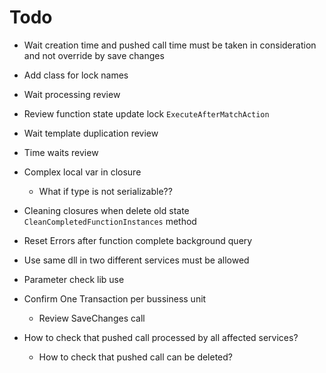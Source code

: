 ﻿# Todo
* Wait creation time and pushed call time must be taken in consideration and not override by save changes
* Add class for lock names
* Wait processing review
* Review function state update lock `ExecuteAfterMatchAction`

* Wait template duplication review
* Time waits review

* Complex local var in closure
	* What if type is not serializable??

* Cleaning closures when delete old state `CleanCompletedFunctionInstances` method
* Reset Errors after function complete background query

* Use same dll in two different services must be allowed

* Parameter check lib use
* Confirm One Transaction per bussiness unit
	* Review SaveChanges call

* How to check that pushed call processed by all affected services?
	* How to check that pushed call can be deleted?